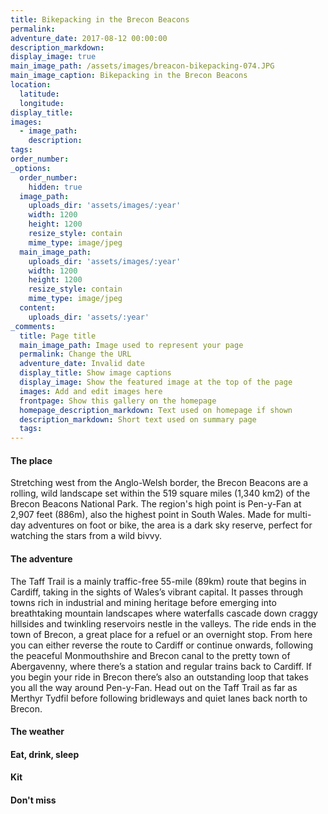 ```yaml
---
title: Bikepacking in the Brecon Beacons
permalink:
adventure_date: 2017-08-12 00:00:00
description_markdown:
display_image: true
main_image_path: /assets/images/breacon-bikepacking-074.JPG
main_image_caption: Bikepacking in the Brecon Beacons
location:
  latitude:
  longitude:
display_title:
images:
  - image_path:
    description:
tags:
order_number:
_options:
  order_number:
    hidden: true
  image_path:
    uploads_dir: 'assets/images/:year'
    width: 1200
    height: 1200
    resize_style: contain
    mime_type: image/jpeg
  main_image_path:
    uploads_dir: 'assets/images/:year'
    width: 1200
    height: 1200
    resize_style: contain
    mime_type: image/jpeg
  content:
    uploads_dir: 'assets/:year'
_comments:
  title: Page title
  main_image_path: Image used to represent your page
  permalink: Change the URL
  adventure_date: Invalid date
  display_title: Show image captions
  display_image: Show the featured image at the top of the page
  images: Add and edit images here
  frontpage: Show this gallery on the homepage
  homepage_description_markdown: Text used on homepage if shown
  description_markdown: Short text used on summary page
  tags:
---
```


#### The place

Stretching west from the Anglo-Welsh border, the Brecon Beacons are a rolling, wild landscape set within the 519 square miles (1,340 km2) of the Brecon Beacons National Park. The region's high point is Pen-y-Fan at 2,907 feet (886m), also the highest point in South Wales. Made for multi-day adventures on foot or bike, the area is a dark sky reserve, perfect for watching the stars from a wild bivvy.

#### The adventure

The Taff Trail is a mainly traffic-free 55-mile (89km) route that begins in Cardiff, taking in the sights of Wales’s vibrant capital. It passes through towns rich in industrial and mining heritage before emerging into breathtaking mountain landscapes where waterfalls cascade down craggy hillsides and twinkling reservoirs nestle in the valleys. The ride ends in the town of Brecon, a great place for a refuel or an overnight stop. From here you can either reverse the route to Cardiff or continue onwards, following the peaceful Monmouthshire and Brecon canal to the pretty town of Abergavenny, where there’s a station and regular trains back to Cardiff. If you begin your ride in Brecon there’s also an outstanding loop that takes you all the way around Pen-y-Fan. Head out on the Taff Trail as far as Merthyr Tydfil before following bridleways and quiet lanes back north to Brecon.

#### The weather

#### Eat, drink, sleep

#### Kit

#### Don't miss
